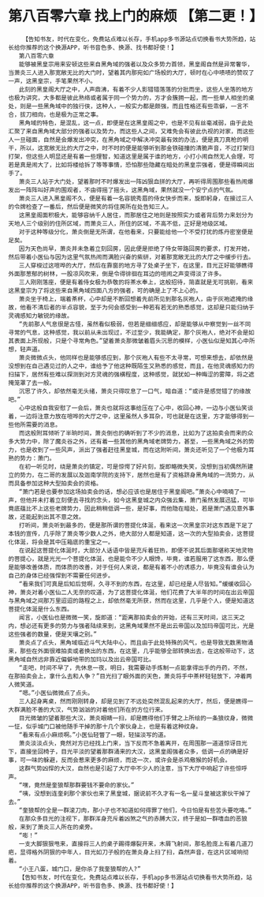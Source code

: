 # 第八百零六章 找上门的麻烦 【第二更！】
        【告知书友，时代在变化，免费站点难以长存，手机app多书源站点切换看书大势所趋，站长给你推荐的这个换源APP，听书音色多、换源、找书都好使！】
       第八百零六章
       能够被黑皇宗用来安顿这些来自黑角域的强者以及众多势力首领，黑皇阁自然是异常奢华，当萧炎三人进入那宽敞无比的大门时，望着其内那宛如广场般的大厅，顿时在心中啧啧的赞叹了一声，这黑皇宗，手笔果然不小。
       此刻的黑皇阁大厅之中，人声鼎沸，有着不少人影错错落落的分批而坐，这些人坐落的地方也极为讲究，大多都是彼此熟络或者属于同一个势力的，方才会簇拥一起，而一些单人相坐的桌处，则是一些黑角域中的独行侠，这种人，一般实力都是颇强，而且性格还有些乖僻，一言不合，拔刀相向，也是极为正常之事。
       黑角域的特色，是混乱，这一点，即便是在这黑皇阁之中，也是不见有丝毫减弱，由于此处汇聚了来自黑角域大部分的强者以及势力，而这些人之间，又难免会有彼此仇视的对家，而这些人一旦碰面，自然是会爆发出冲突，在黑角域之中解决冲突最有效的办法，便是真刀真枪的明干，所以，这宽敞无比的大厅之中，时不时的便是能够听到那金铁碰撞的清脆声音，不过打架归打架，但这些人明显还是有着一些理智，知道这里是属于谁的地方，小打小闹自然无人会理，可若是真是闹大了，比如将楼给拆了等等事情，恐怕那些隐藏在暗处的黑皇宗强者，便是得瞬间出手了。
       萧炎三人站于大门处，望着那时不时爆发出一阵凶狠血拼的大厅，再听得周围那些看热闹爆发出一阵阵叫好声的围观者，不由得摇了摇头，这黑角域，果然就没一个安宁点的气氛。
       萧炎三人进入黑皇阁不久，便是有着一名容貌秀眉的侍女快步而来，旋即躬身，在接过三人的令牌检查了一番后，然后便是微笑的将住房所在处告知三人。
       这黑皇阁面积极大，能够容纳千人居住，而那居住之地则是按照实力或者背后势力来划分为天地人三个级别的住所区域，而萧炎三人，所住的区域，不高不低，正好是地级区域。
       对于这种等级分化，萧炎倒是无所谓，在他看来，只要能给他一个不受打扰的炼丹密室便是足矣。
       因为天色尚早，萧炎并未急着立刻回房，因此便是拒绝了侍女带路回房的要求，打发开她，然后带着小医仙与因为这里气氛热闹而满脸兴奋的紫研，对着那宽敞无比的大厅之中缓步行去。
       三人穿梭过这喧哗的大厅，然后在靠窗的地方寻了处桌子坐下，在这里，目光正好能够瞧得外面那葱郁的树林，一股凉风吹来，倒是令得徘徊在耳边的喧闹之声变得淡了许多。
       三人刚刚落座，便是有着侍女极为恭敬的将茶水奉上，这般招待，简直就是无可挑剔，看来这黑皇宗为了将这些来自黑角域四面八方的强者，可的确是上了不上心的。
       萧炎坐于椅上，端着茶杯，心中却是不断回想着先前所见到那名灰袍人，由于灰袍遮掩的缘故，他看不清后者的半点容貌，至于为何会感受到一种若有若无的熟悉感觉，这却是只能归纳于灵魂感知力敏锐的缘故。
       “先前那人气息很是古怪，虽然看似极弱，但若是细细感应，却是能够从中察觉到一丝不同寻常的气息，这种感觉，我以前从未出现过，不过至少，我能确定，那个灰袍人，绝对不会是如其表面上所现般，只是个寻常角色。”望着萧炎那微皱着眉头沉思的模样，小医仙似是知其心中所想，轻声道。
       萧炎微微点头，他同样也是能够感应到，那个灰袍人有些不太寻常，可想来想去，却依然是没想到在自己遇见过的人之中，谁给予了他这种既陌生又熟悉的感觉，而且，在他灵魂感知力的扫描下，居然有些难以探测到对方灵魂的强横程度，这种感觉，就犹如一种晦涩的雾障，将之遮掩笼罩了去一般。
       沉思了许久，却依然毫无头绪，萧炎只得叹息了一口气，暗自道：“或许是感觉错了的缘故吧。”
       心中这般自我安慰了一会后，萧炎也就将这事给压在了心中，收回心神，一边与小医仙笑谈着，一边将注意力放在喧哗的大厅之中，这里虽然人多耳杂，可也就是在这里，方才能够得到一些他所需要的消息。
       而这般附耳倾听了半晌时间，萧炎倒也的确听到了不少的消息，比如为了这拍卖会而来的众多大势力中，除了魔炎谷之外，还有着一些其他的黑角域老牌势力，甚至，一些黑角域之外的势力，也是收到了一些风声，派出了强者赶往黑皇城，而在这附听间，萧炎还听见了一个他极为耳熟的势力：萧门。
       在初一听见时，绕是萧炎的镇定，可是惊愕了好片刻，旋即略微失笑，没想到当初偶然所建立的势力，在二哥的发展以及迦南学院的支持下，居然也是有了资格跻身黑角域的一流势力，从而具备参加这种大型拍卖会的资格。
       “萧门若是也要参加这场拍卖会的话，想必应该也是居住于黑皇阁吧。”萧炎心中喃喃了一声，但他并未打着立刻便去寻找的念头，如今这黑皇城之内众强云集，萧门虽然发展迅猛，可毕竟底蕴比不上这些老牌势力，因此稍稍低调一些，是好事，而他隐在暗处，若是萧门遇见意外事故，还能起到出其不意之效。
       打听间，萧炎听到最多的，便是那所谓的菩提化体涎，看来这一次黑皇宗对这东西是下足了本钱的宣传，几乎除了萧炎等少数人之外，绝大部分人都是知道，这一次的大型拍卖会，这菩提化体涎，将会是其中压箱底的重宝之一。
       在说起这菩提化体涎时，大部分人话语中皆是充斥着狂热，即便不说其后面那堪称天地灵物的菩提心，就是光光一个菩提化体涎，也是能令不少人眼馋，毕竟，谁若服用了这东西，那么便是能够改善体质，而体质的改善，对于任何人来说，都是有着不小的诱惑力，毕竟没有谁会认为自己的身体已经强悍到不需要任何进步。
       “看来我们可真是后知后觉啊，久寻不到的东西，在这里，却已经是人尽皆知。”缓缓收回心神，萧炎对着小医仙二人无奈的叹道，为了这菩提化体涎，他们花费了大半年的时间在出云帝国与黑角域之间那万里迢迢的路程之上，却依然毫无所获，然而在这里，几乎是个人，便是知道这菩提化体涎是什么东西。
       闻言，小医仙也是微微一笑，旋即道：“距离那拍卖会的开始，还有三天时间，这三天之内，想必还有更多的势力与强者陆续来到，这黑角域果然不是出云帝国以及加玛帝国可比，光是这些强者的数量，便是天壤之别。”
       萧炎点了点头，黑角域临近斗气大陆中心，而且由于此处特殊的风气，也是导致无数黑物涌来，那些在外面很难拍卖或者换出的东西，在这里，几乎能够全部转换出去，在这般带动下，这黑角域自然远非靠近偏僻地带的加玛以及出云帝国可比。
       “走吧，时间不早了，先休息一夜，明日，我需要动手炼制一点能拿得出手的丹药，不然，在那拍卖会上，拿什么去和人争？”目光扫了眼外面的天色，萧炎将手中茶杯轻轻放下，冲着两人微笑道。
       “嗯。”小医仙微微点了点头。
       三人起身离桌，然而刚刚转身，却是见到了不远处突然混乱起来的大厅，然后，便是瞧得一大群满脸不善的大汉，气势汹汹的对着他们所在的方位行来。
       目光微皱的望着那些大汉，萧炎眼睛一扫，却是瞧得他们手臂之上所绘的一条狼纹身，微微一怔，似乎城门口被他随手干掉的那十几个家伙身上，也是有着这种纹身。
       “看来有点小麻烦啊。”小医仙轻瞥了一眼，轻描淡写的道。
       萧炎淡淡点头，竟然对方已经找上门来，当下反而不急着离开，在周围那一道道惊讶目光下，直接坐回椅子，目光平淡的望着那群涌来的大汉，这黑皇阁强者众多，低调一点的确是好事，可一味的躲避，反而会惹来更多的麻烦，而这一次，或许会是杀鸡儆猴的好机会。
       这群气势凶悍的大汉，自然也是引起了大厅中不少人的注意，当下大厅中响起了许些惊呼声。
       “嘿，竟然是奎狼帮那群要钱不要命的家伙。”
       “咦，没想到连奎刹那个家伙也来了黑皇城，据说前不久才有一名一星斗皇被这家伙干掉了去。”
       “奎狼帮的全是一群滚刀肉，那小子也不知道如何得罪了他们，今日怕是有些苦头要吃咯。”
       在那众多目光的注视下，那群浑身充斥着凶煞之气的赤膊大汉，终于是如一群嗜血的恶狼般，来到了萧炎三人所在的桌旁。
       “嘭！”
       一支大脚狠狠甩来，直接将三人的桌子踢得爆裂开来，木屑飞射间，那名脸庞上有着几道刀疤，显得格外阴狠的中年人，目光如刀子般的在萧炎身上扫了扫，森然声音，在这片区域响彻着。
       “小王八蛋，城门口，是你杀了我奎狼帮的人?”
       【告知书友，时代在变化，免费站点难以长存，手机app多书源站点切换看书大势所趋，站长给你推荐的这个换源APP，听书音色多、换源、找书都好使！】